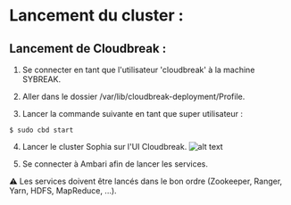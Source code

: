 # Lancement du cluster :
 
## Lancement de Cloudbreak :

1. Se connecter en tant que l'utilisateur 'cloudbreak' à la machine SYBREAK.

2. Aller dans le dossier /var/lib/cloudbreak-deployment/Profile.

3. Lancer la commande suivante en tant que super utilisateur :
```console
$ sudo cbd start
```

4. Lancer le cluster Sophia sur l'UI Cloudbreak.
![alt text](https://i.ibb.co/5ckWTzn/Screenshot-2020-05-10-Hortonworks-Cloudbreak.png "Start/Stop cluster")

5. Se connecter à Ambari afin de lancer les services.

:warning: Les services doivent être lancés dans le bon ordre (Zookeeper, Ranger, Yarn, HDFS, MapReduce, ...).

